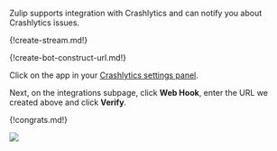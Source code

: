 Zulip supports integration with Crashlytics and can notify you
about Crashlytics issues.

{!create-stream.md!}

{!create-bot-construct-url.md!}

Click on the app in your
[Crashlytics settings panel](https://fabric.io/settings/apps).

Next, on the integrations subpage, click **Web Hook**, enter the URL we
created above and click **Verify**.

{!congrats.md!}

![](/static/images/integrations/crashlytics/001.png)
